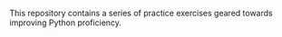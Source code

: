 This repository contains a series of practice exercises geared towards improving Python proficiency. 
